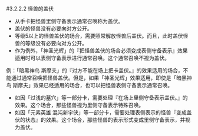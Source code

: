 #3.2.2.2        怪兽的盖伏
* 从手卡把怪兽里侧守备表示通常召唤称为盖伏。
* 盖伏的怪兽没有必要向对方公开。
* 等级5以上的怪兽盖伏的场合，需要照常解放怪兽后盖伏。而且，此时盖伏怪兽的等级没有必要向对方公开。
* 作为例外，「神圣光辉」的『把怪兽盖伏的场合必须变成表侧守备表示』效果适用时可以表侧守备表示进行通常召唤。这个通常召唤不视为盖伏。

例：「暗黑神鸟 斯摩夫」的『对方不能在场上把卡盖伏。』的效果适用的场合，不能通过通常召唤把怪兽盖伏。但是，如果「神圣光辉」效果适用，即使是「暗黑神鸟 斯摩夫」效果已经适用的场合，也可以把怪兽表侧守备表示通常召唤。
* 如因「过浅的墓穴」等一部分卡，需要处理『在场上里侧守备表示盖伏。』的效果。这个场合，那些怪兽视为里侧守备表示特殊召唤。
* 如因「元素英雄 混沌新宇侠」等一部分卡，需要处理表侧表示的怪兽『变成盖伏的状态』的效果。这个场合，那些怪兽的表示形式变成里侧守备表示，并视为盖伏。
